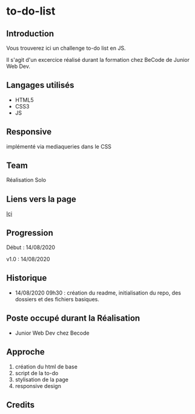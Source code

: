 # to-do-list 


## Introduction

Vous trouverez ici un challenge to-do list en JS.  

Il s'agit d'un excercice réalisé durant la formation chez BeCode de Junior Web Dev.  


## Langages utilisés

+ HTML5
+ CSS3  
+ JS

## Responsive

implémenté via mediaqueries dans le CSS

## Team

Réalisation Solo  

## Liens vers la page  

[Içi](https://meuniers.github.io/to-do-list/)  

## Progression

Début : 14/08/2020

v1.0 : 14/08/2020  

## Historique

+ 14/08/2020 09h30 : création du readme, initialisation du repo, des dossiers et des fichiers basiques.

## Poste occupé durant la Réalisation

+ Junior Web Dev chez Becode

## Approche

1) création du html de base
2) script de la to-do
3) stylisation de la page
4) responsive design

## Credits
